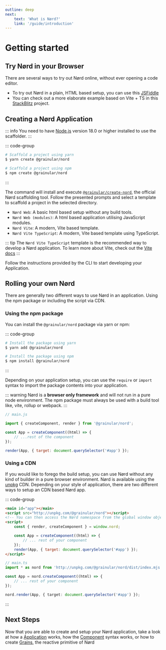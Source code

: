 ```yaml
---
outline: deep
next:
    text: 'What is Nørd?'
    link: '/guide/introduction'
---
```


<!-- @format -->

# Getting started

## Try Nørd in your Browser

There are several ways to try out Nørd online, without ever opening a code editor.

-   To try out Nørd in a plain, HTML based setup, you can use this [JSFiddle](https://jsfiddle.net/iamsebastiandev/ctnm8yw9)
-   You can check out a more elaborate example based on Vite + TS in this [StackBlitz](https://stackblitz.com/edit/nord?file=src%2Fmain.ts) project.

## Creating a Nørd Application

::: info
You need to have [Node.js](https://nodejs.org/en/download/current) version 18.0 or higher installed to use the scaffolder.
:::

::: code-group

```sh [yarn]
# Scaffold a project using yarn
$ yarn create @grainular/nord
```

```sh [npm]
# Scaffold a project using npm
$ npm create @grainular/nord
```

:::

The command will install and execute [`@grainular/create-nord`](https://github.com/Grainular-Nord/create-nord), the official Nørd scaffolding tool. Follow the presented prompts and select a template to scaffold a project in the selected directory.

-   `Nørd Web`: A basic html based setup without any build tools.
-   `Nørd Web (modules)`: A html based application utilising JavaScript modules.
-   `Nørd Vite`: A modern, Vite based template.
-   `Nørd Vite TypeScript`: A modern, Vite based template using TypeScript.

::: tip
The `Nørd Vite TypeScript` template is the recommended way to develop a Nørd application. To learn more about Vite, check out the [Vite docs](https://vite.dev)
:::

Follow the instructions provided by the CLI to start developing your Application.

## Rolling your own Nørd

There are generally two different ways to use Nørd in an application. Using the npm package or including the script via CDN.

### Using the npm package

You can install the `@grainular/nord` package via yarn or npm:

::: code-group

```sh [yarn]
# Install the package using yarn
$ yarn add @grainular/nord
```

```sh [npm]
# Install the package using npm
$ npm install @grainular/nord
```

:::

Depending on your application setup, you can use the `require` or `import` syntax to import the package contents into your application.

::: warning
Nørd is a **browser only framework** and will not run in a pure node environment. The npm package must always be used with a build tool like, vite, rollup or webpack.
:::

```js
// main.js

import { createComponent, render } from '@grainular/nord';

const App = createComponent((html) => {
    // ...rest of the component
});

render(App, { target: document.querySelector('#app') });
```

### Using a CDN

If you would like to forego the build setup, you can use Nørd without any kind of builder in a pure browser environment. Nørd is available using the [unpkg](https://www.unpkg.com/) CDN. Depending on your style of application, there are two different ways to setup an CDN based Nørd app.

::: code-group

```html [iife]
<main id="app"></main>
<script src="http://unpkg.com/@grainular/nord"></script>
<!-- You can then access the Nørd namespace from the global window object -->
<script>
    const { render, createComponent } = window.nord;

    const App = createComponent((html) => {
        // ... rest of your component
    });
    render(App, { target: document.querySelector('#app') });
</script>
```

```ts [modules]
// main.ts
import * as nord from 'http://unpkg.com/@grainular/nord/dist/index.mjs';

const App = nord.createComponent((html) => {
    // ... rest of your component
});

nord.render(App, { target: document.querySelector('#app') });
```

:::

## Next Steps

Now that you are able to create and setup your Nørd application, take a look at how a [Application](./application.md) works, how the [Component](./components.md) syntax works, or how to create [Grains](./grains.md), the reactive primitive of Nørd
